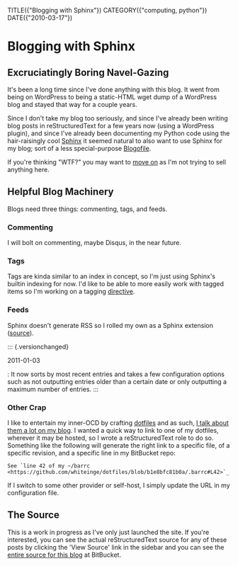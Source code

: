 TITLE({"Blogging with Sphinx"})
CATEGORY({"computing, python"})
DATE({"2010-03-17"})

Blogging with Sphinx
====================

Excruciatingly Boring Navel-Gazing
----------------------------------

It's been a long time since I've done anything with this blog. It went
from being on WordPress to being a static-HTML wget dump of a WordPress
blog and stayed that way for a couple years.

Since I don't take my blog too seriously, and since I've already been
writing blog posts in reStructuredText for a few years now (using a
WordPress plugin), and since I've already been documenting my Python
code using the hair-raisingly cool [Sphinx](http://sphinx.pocoo.org/) it
seemed natural to also want to use Sphinx for my blog; sort of a less
special-purpose [Blogofile](http://www.blogofile.com/).

If you're thinking "WTF?" you may want to [move
on](http://www.flickr.com/search/?q=shiny+things) as I'm not trying to
sell anything here.

Helpful Blog Machinery
----------------------

Blogs need three things: commenting, tags, and feeds.

### Commenting

I will bolt on commenting, maybe Disqus, in the near future.

### Tags

Tags are kinda similar to an index in concept, so I'm just using
Sphinx's builtin indexing for now. I'd like to be able to more easily
work with tagged items so I'm working on a tagging
[directive](http://sphinx.pocoo.org/rest.html#directives).

### Feeds

Sphinx doesn't generate RSS so I rolled my own as a Sphinx extension
([source](https://github.com/whiteinge/eseth/blob/master/ext/feed.py)).

::: {.versionchanged}

2011-01-03

:   It now sorts by most recent entries and takes a few configuration
    options such as not outputting entries older than a certain date or
    only outputting a maximum number of entries.
:::

### Other Crap

I like to entertain my inner-OCD by crafting
[dotfiles](https://github.com/whiteinge/dotfiles) and as such, [I talk
about them a lot on my blog](../2005/dotfiles.html). I wanted a quick
way to link to one of my dotfiles, wherever it may be hosted, so I wrote
a reStructuredText role to do so. Something like the following will
generate the right link to a specific file, of a specific revision, and
a specific line in my BitBucket repo:

    See `line 42 of my ~/barrc
    <https://github.com/whiteinge/dotfiles/blob/b1e8bfc81b0a/.barrc#L42>`_.

If I switch to some other provider or self-host, I simply update the URL
in my configuration file.

The Source
----------

This is a work in progress as I've only just launched the site. If
you're interested, you can see the actual reStructuredText source for
any of these posts by clicking the 'View Source' link in the sidebar and
you can see the [entire source for this
blog](https://github.com/whiteinge/eseth) at BitBucket.

